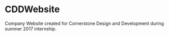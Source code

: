 # CDDWebsite
Company Website created for Cornerstone Design and Development during summer 2017 internship.
